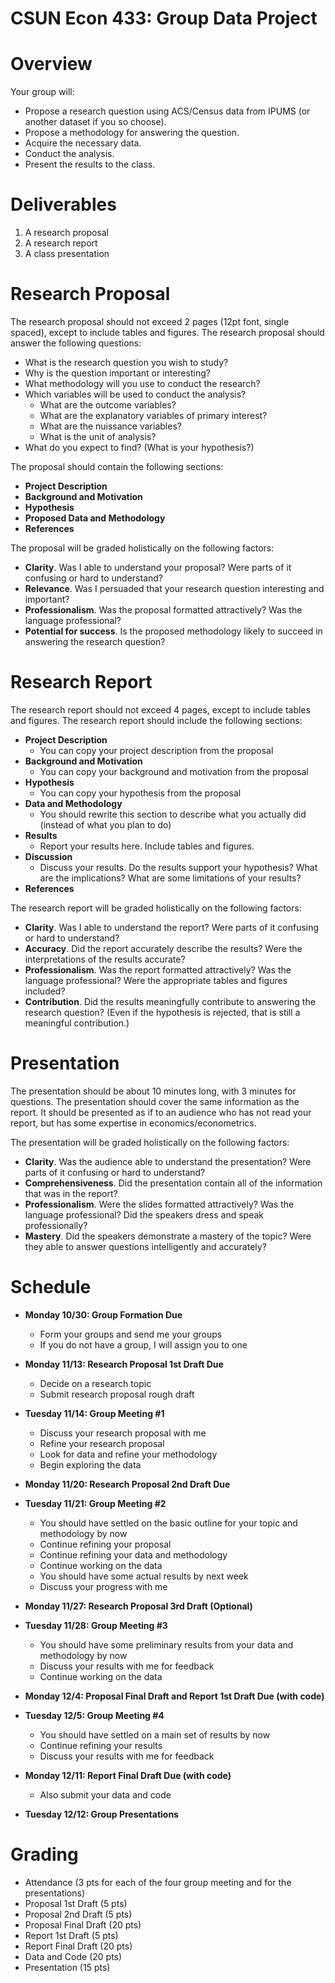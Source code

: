 # CSUN Econ 433: Group Data Project

# Overview

Your group will:

- Propose a research question using ACS/Census data from IPUMS (or another dataset if you so choose).
- Propose a methodology for answering the question.
- Acquire the necessary data.
- Conduct the analysis.
- Present the results to the class.

# Deliverables

1. A research proposal
2. A research report
3. A class presentation

# Research Proposal

The research proposal should not exceed 2 pages (12pt font, single spaced), except to include tables and figures. The research proposal should answer the following questions:

- What is the research question you wish to study?
- Why is the question important or interesting?
- What methodology will you use to conduct the research?
- Which variables will be used to conduct the analysis?
  - What are the outcome variables?
  - What are the explanatory variables of primary interest?
  - What are the nuissance variables?
  - What is the unit of analysis?
- What do you expect to find? (What is your hypothesis?)

The proposal should contain the following sections:

- **Project Description**
- **Background and Motivation**
- **Hypothesis**
- **Proposed Data and Methodology**
- **References**

The proposal will be graded holistically on the following factors:

- **Clarity**. Was I able to understand your proposal? Were parts of it confusing or hard to understand?
- **Relevance**. Was I persuaded that your research question interesting and important?
- **Professionalism**. Was the proposal formatted attractively? Was the language professional? 
- **Potential for success**. Is the proposed methodology likely to succeed in answering the research question?


# Research Report

The research report should not exceed 4 pages, except to include tables and figures. The research report should include the following sections:

- **Project Description**
  - You can copy your project description from the proposal
- **Background and Motivation**
  - You can copy your background and motivation from the proposal
- **Hypothesis**
  - You can copy your hypothesis from the proposal
- **Data and Methodology**
  - You should rewrite this section to describe what you actually did (instead of what you plan to do)
- **Results**
  - Report your results here. Include tables and figures.
- **Discussion**
  - Discuss your results. Do the results support your hypothesis? What are the implications? What are some limitations of your results? 
- **References**

The research report will be graded holistically on the following factors:

- **Clarity**. Was I able to understand the report? Were parts of it confusing or hard to understand?
- **Accuracy**. Did the report accurately describe the results? Were the interpretations of the results accurate?
- **Professionalism**. Was the report formatted attractively? Was the language professional? Were the appropriate tables and figures included?
- **Contribution**. Did the results meaningfully contribute to answering the research question? (Even if the hypothesis is rejected, that is still a meaningful contribution.)

# Presentation

The presentation should be about 10 minutes long, with 3 minutes for questions. The presentation should cover the same information as the report. It should be presented as if to an audience who has not read your report, but has some expertise in economics/econometrics.

The presentation will be graded holistically on the following factors:

- **Clarity**. Was the audience able to understand the presentation? Were parts of it confusing or hard to understand?
- **Comprehensiveness**. Did the presentation contain all of the information that was in the report?
- **Professionalism**. Were the slides formatted attractively? Was the language professional? Did the speakers dress and speak professionally?
- **Mastery**. Did the speakers demonstrate a mastery of the topic? Were they able to answer questions intelligently and accurately? 


# Schedule

- **Monday 10/30: Group Formation Due**
  - Form your groups and send me your groups
  - If you do not have a group, I will assign you to one

- **Monday 11/13: Research Proposal 1st Draft Due**
  - Decide on a research topic
  - Submit research proposal rough draft

- **Tuesday 11/14: Group Meeting #1**
  - Discuss your research proposal with me
  - Refine your research proposal
  - Look for data and refine your methodology
  - Begin exploring the data 

- **Monday 11/20: Research Proposal 2nd Draft Due**

- **Tuesday 11/21: Group Meeting #2**
  - You should have settled on the basic outline for your topic and methodology by now
  - Continue refining your proposal
  - Continue refining your data and methodology
  - Continue working on the data
  - You should have some actual results by next week
  - Discuss your progress with me

- **Monday 11/27: Research Proposal 3rd Draft (Optional)**

- **Tuesday 11/28: Group Meeting #3**
  - You should have some preliminary results from your data and methodology by now
  - Discuss your results with me for feedback
  - Continue working on the data
  
- **Monday 12/4: Proposal Final Draft and Report 1st Draft Due (with code)**

- **Tuesday 12/5: Group Meeting #4**
  - You should have settled on a main set of results by now
  - Continue refining your results
  - Discuss your results with me for feedback
  
- **Monday 12/11: Report Final Draft Due (with code)**
  - Also submit your data and code

- **Tuesday 12/12: Group Presentations**

# Grading

- Attendance (3 pts for each of the four group meeting and for the presentations)
- Proposal 1st Draft (5 pts)
- Proposal 2nd Draft (5 pts)
- Proposal Final Draft (20 pts)
- Report 1st Draft (5 pts)
- Report Final Draft (20 pts)
- Data and Code (20 pts)
- Presentation (15 pts)
